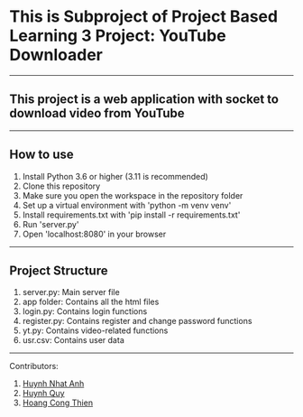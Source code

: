 # This is Subproject of Project Based Learning 3 Project: YouTube Downloader  
---------------------------------------
## This project is a web application with socket to download video from YouTube
---------------------------------------
## How to use
1. Install Python 3.6 or higher (3.11 is recommended)
2. Clone this repository
3. Make sure you open the workspace in the repository folder
4. Set up a virtual environment with 'python -m venv venv'
5. Install requirements.txt with 'pip install -r requirements.txt'
6. Run 'server.py'
7. Open 'localhost:8080' in your browser

---------------------------------------
## Project Structure
1. server.py: Main server file
2. app folder: Contains all the html files
3. login.py: Contains login functions
3. register.py: Contains register and change password functions
4. yt.py: Contains video-related functions
5. usr.csv: Contains user data

---------------------------------------
Contributors:
1. [Huynh Nhat Anh](https://github.com/hnanh99)
2. [Huynh Quy](https://github.com/flordst)
3. [Hoang Cong Thien](https://github.com/sugarete)